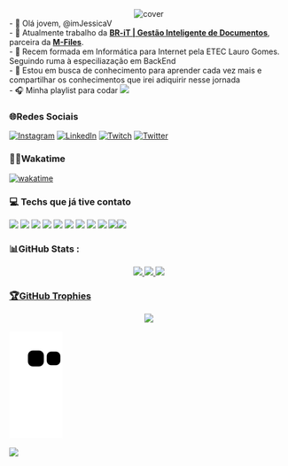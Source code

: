 <div align="center">
<img width="25%" height = "150px" src="https://media.giphy.com/media/hS42TuYYnANLFR9IRQ/giphy.gif" alt="cover" />
</div>
- 👋 Olá jovem, @imJessicaV
  <br>
- 👀 Atualmente trabalho da <b><a href = "https://www.br-itsoftware.com.br/">BR-iT | Gestão Inteligente de Documentos</a></b>, parceira  da <b><a href = "https://www.m-files.com/">M-Files</a></b>.
  <br>
- 🌱 Recem formada em Informática para Internet pela ETEC Lauro Gomes. Seguindo ruma à especiliazação em BackEnd 
  <br>
- 💞️ Estou em busca de conhecimento para aprender cada vez mais e compartilhar os conhecimentos que irei adiquirir nesse jornada
 <br>
- 🎧 Minha playlist para codar <a href="https://open.spotify.com/artist/0oaP0FzHSRg7Dbx2ehVxSF?si=ZXP8rM2xTaCSvjpxrIAGJg"><img height="20px" src="https://img.shields.io/badge/Spotify-1ED760?&style=for-the-badge&logo=spotify&logoColor=white"><a/>
 
 
  
### 🌐Redes Sociais
[![Instagram](https://img.shields.io/badge/Instagram-%23E4405F.svg?logo=Instagram&logoColor=white)](https://instagram.com/https://www.instagram.com/imjesca__/) [![LinkedIn](https://img.shields.io/badge/LinkedIn-%230077B5.svg?logo=linkedin&logoColor=white)](https://linkedin.com/in/https://www.linkedin.com/in/jessicassvitoriano/) [![Twitch](https://img.shields.io/badge/Twitch-%239146FF.svg?logo=Twitch&logoColor=white)](https://twitch.tv/https://twitch.tv/imjesca) [![Twitter](https://img.shields.io/badge/Twitter-%231DA1F2.svg?logo=Twitter&logoColor=white)](https://twitter.com/https://twitter.com/ajesca_) 

### 👩‍💻Wakatime
[![wakatime](https://wakatime.com/badge/user/357c6581-11fa-4942-afa2-1054ef42f0fc.svg)](https://wakatime.com/@357c6581-11fa-4942-afa2-1054ef42f0fc)

 ### 💻 Techs que já tive contato
<img src="https://img.shields.io/badge/HTML5-E34F26?style=for-the-badge&logo=html5&logoColor=white"> <img src="https://img.shields.io/badge/CSS3-1572B6?style=for-the-badge&logo=css3&logoColor=white"> <img src="https://img.shields.io/badge/JavaScript-F7DF1E?style=for-the-badge&logo=javascript&logoColor=black"> <img src="https://img.shields.io/badge/React-20232A?style=for-the-badge&logo=react&logoColor=61DAFB"> <img src="https://img.shields.io/badge/Material--UI-0081CB?style=for-the-badge&logo=material-ui&logoColor=white"> <img src="https://img.shields.io/badge/Spring-6DB33F?style=for-the-badge&logo=spring&logoColor=white"> <img src="https://img.shields.io/badge/Node.js-43853D?style=for-the-badge&logo=node.js&logoColor=white"> 
<img src="https://img.shields.io/badge/PHP-777BB4?style=for-the-badge&logo=php&logoColor=white"> <img src="https://img.shields.io/badge/Bootstrap-563D7C?style=for-the-badge&logo=bootstrap&logoColor=white">
<img src="https://img.shields.io/badge/java-%23ED8B00.svg?style=for-the-badge&logo=openjdk&logoColor=white"><img src="https://img.shields.io/badge/C%23-239120?style=for-the-badge&logo=c-sharp&logoColor=white">

### 📊GitHub Stats :
<div align="center">
  <a href="https://github.com/imjessicav">
  <img height="150em" src="https://github-readme-stats.vercel.app/api?username=imjessicav&show_icons=true&theme=tokyonight&include_all_commits=true&count_private=true"/>
  <img height="150em" src="https://github-readme-stats.vercel.app/api/top-langs/?username=imjessicav&layout=compact&langs_count=7&theme=tokyonight"/>
  <img height="150em" src="https://github-readme-streak-stats.herokuapp.com/?user=imJessicaV&theme=tokyonight&hide_border=false" />
</div>

 
### 🏆GitHub Trophies
<div align="center">
<img height="250em" src="https://github-profile-trophy.vercel.app/?username=imJessicaV&theme=tokyonight&no-frame=false&no-bg=false&margin-w=4" />
</div>


 
  ![snake gif](https://github.com/imjessicav/imjessicav/blob/output/github-contribution-grid-snake.svg)
  
  [![](https://visitcount.itsvg.in/api?id=imJessicaV&icon=2&color=11)](https://visitcount.itsvg.in)

